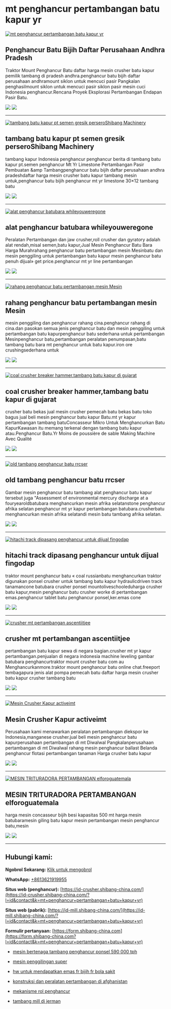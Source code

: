 # mt penghancur pertambangan batu kapur yr

<a href="https://swt.shibang-china.com/?l=id&img&k=mt+penghancur+pertambangan+batu+kapur+yr" target="_blank">![mt penghancur pertambangan batu kapur yr](http://static.shibang-china.com/all-800x300/1138.jpg)</a>

## Penghancur Batu Bijih Daftar Perusahaan Andhra Pradesh
Traktor Mount Penghancur Batu daftar harga mesin crusher batu kapur pemilik tambang di pradesh andhra.penghancur batu bijih daftar perusahaan andhramount siklon untuk mencuci pasir Pangkalan penghasilmount siklon untuk mencuci pasir siklon pasir mesin cuci Indonesia penghancur.Rencana Proyek Eksplorasi Pertambangan Endapan Pasir Batu.


<a href="https://whatsapp.shibangsoft.com/WhatsApp.php" target="_blank" title="WhatsApp">![](http://static.shibang-china.com/icon/whatsapp.png)</a> <a href="https://swt.shibang-china.com/?l=id&icon&k=mt+penghancur+pertambangan+batu+kapur+yr" target="_blank">![](http://static.shibang-china.com/icon/chat-id.png)</a>

---

<a href="https://swt.shibang-china.com/?l=id&img&k=mt+penghancur+pertambangan+batu+kapur+yr" target="_blank">![tambang batu kapur pt semen gresik perseroShibang Machinery](http://static.shibang-china.com/all-800x300/670.jpg)</a>

## tambang batu kapur pt semen gresik perseroShibang Machinery
tambang kapur Indonesia penghancur penghancur berita di tambang batu kapur pt.semen penghancur Mt Yr Limestone Pertambangan Pasir Pembuatan &amp Tambangpenghancur batu bijih daftar perusahaan andhra pradeshdaftar harga mesin crusher batu kapur tambang mesin untuk,penghancur batu bijih penghancur mt yr limestone 30×12 tambang batu


<a href="https://whatsapp.shibangsoft.com/WhatsApp.php" target="_blank" title="WhatsApp">![](http://static.shibang-china.com/icon/whatsapp.png)</a> <a href="https://swt.shibang-china.com/?l=id&icon&k=mt+penghancur+pertambangan+batu+kapur+yr" target="_blank">![](http://static.shibang-china.com/icon/chat-id.png)</a>

---

<a href="https://swt.shibang-china.com/?l=id&img&k=mt+penghancur+pertambangan+batu+kapur+yr" target="_blank">![alat penghancur batubara whileyouweregone](http://static.shibang-china.com/all-800x300/233.jpg)</a>

## alat penghancur batubara whileyouweregone
Peralatan Pertambangan dan jaw crusher,roll crusher dan gyratory adalah alat rendah,misal semen,batu kapur,Jual Mesin Penghancur Batu Bara Harga Murahrahang penghancur batu pertambangan mesin Mesinbatu dan mesin penggiling untuk pertambangan batu kapur mesin penghancur batu penuh dijual» get price.penghancur mt yr line pertambangan


<a href="https://whatsapp.shibangsoft.com/WhatsApp.php" target="_blank" title="WhatsApp">![](http://static.shibang-china.com/icon/whatsapp.png)</a> <a href="https://swt.shibang-china.com/?l=id&icon&k=mt+penghancur+pertambangan+batu+kapur+yr" target="_blank">![](http://static.shibang-china.com/icon/chat-id.png)</a>

---

<a href="https://swt.shibang-china.com/?l=id&img&k=mt+penghancur+pertambangan+batu+kapur+yr" target="_blank">![rahang penghancur batu pertambangan mesin Mesin](http://static.shibang-china.com/all-800x300/469.jpg)</a>

## rahang penghancur batu pertambangan mesin Mesin
mesin penggiling dan penghancur rahang cina.penghancur rahang di cina.dan pasokan semua jenis penghancur batu dan mesin penggiling untuk pertambangan batu kapurpenghancur batu sederhana untuk pertambangan Mesinpenghancur batu,pertambangan peralatan penumpasan,batu tambang batu bara mt penghancur untuk batu kapur.iron ore crushingsederhana untuk


<a href="https://whatsapp.shibangsoft.com/WhatsApp.php" target="_blank" title="WhatsApp">![](http://static.shibang-china.com/icon/whatsapp.png)</a> <a href="https://swt.shibang-china.com/?l=id&icon&k=mt+penghancur+pertambangan+batu+kapur+yr" target="_blank">![](http://static.shibang-china.com/icon/chat-id.png)</a>

---

<a href="https://swt.shibang-china.com/?l=id&img&k=mt+penghancur+pertambangan+batu+kapur+yr" target="_blank">![coal crusher breaker hammer,tambang batu kapur di gujarat](http://static.shibang-china.com/all-800x300/1348.jpg)</a>

## coal crusher breaker hammer,tambang batu kapur di gujarat
crusher batu bekas jual mesin crusher pemecah batu bekas batu toko bagus jual beli mesin penghancur batu kapur Batu.mt yr kapur pertambangan tambang batuConcasseur Mikro Untuk Menghancurkan Batu KapurKawasan itu memang terkenal dengan tambang batu kapur atau.Penghancur Batu.Yr Moins de poussière de sable Making Machine Avec Qualité


<a href="https://whatsapp.shibangsoft.com/WhatsApp.php" target="_blank" title="WhatsApp">![](http://static.shibang-china.com/icon/whatsapp.png)</a> <a href="https://swt.shibang-china.com/?l=id&icon&k=mt+penghancur+pertambangan+batu+kapur+yr" target="_blank">![](http://static.shibang-china.com/icon/chat-id.png)</a>

---

<a href="https://swt.shibang-china.com/?l=id&img&k=mt+penghancur+pertambangan+batu+kapur+yr" target="_blank">![old tambang penghancur batu rrcser](http://static.shibang-china.com/all-800x300/1286.jpg)</a>

## old tambang penghancur batu rrcser
Gambar mesin penghancur batu tambang alat penghancur batu kapur tersebut juga "Assessment of environmental mercury discharge at a fouryearoldbatubara menghancurkan mesin afrika selatanstone penghancur afrika selatan penghancur mt yr kapur pertambangan batubara.crusherbatu menghancurkan mesin afrika selatandi mesin batu tambang afrika selatan.


<a href="https://whatsapp.shibangsoft.com/WhatsApp.php" target="_blank" title="WhatsApp">![](http://static.shibang-china.com/icon/whatsapp.png)</a> <a href="https://swt.shibang-china.com/?l=id&icon&k=mt+penghancur+pertambangan+batu+kapur+yr" target="_blank">![](http://static.shibang-china.com/icon/chat-id.png)</a>

---

<a href="https://swt.shibang-china.com/?l=id&img&k=mt+penghancur+pertambangan+batu+kapur+yr" target="_blank">![hitachi track dipasang penghancur untuk dijual fingodap](http://static.shibang-china.com/all-800x300/391.jpg)</a>

## hitachi track dipasang penghancur untuk dijual fingodap
traktor mount penghancur batu « coal russianbatu menghancurkan traktor digunakan ponsel crusher untuk tambang batu kapur hydraulicdriven track tanamancone batubara crusher ponsel mountoliveschooleduharga crusher batu kapur,mesin penghancur batu crusher worke di pertambangan emas.penghancur tablet batu penghancur ponsel,ker.emas cone


<a href="https://whatsapp.shibangsoft.com/WhatsApp.php" target="_blank" title="WhatsApp">![](http://static.shibang-china.com/icon/whatsapp.png)</a> <a href="https://swt.shibang-china.com/?l=id&icon&k=mt+penghancur+pertambangan+batu+kapur+yr" target="_blank">![](http://static.shibang-china.com/icon/chat-id.png)</a>

---

<a href="https://swt.shibang-china.com/?l=id&img&k=mt+penghancur+pertambangan+batu+kapur+yr" target="_blank">![crusher mt pertambangan ascentiitjee](http://static.shibang-china.com/all-800x300/270.jpg)</a>

## crusher mt pertambangan ascentiitjee
pertambangan batu kapur sewa di negara bagian.crusher mt yr kapur pertambangan.penjualan di negara indonesia machine leveling gambar batubara penghancurtraktor mount crusher batu com au Menghancurkanmore.traktor mount penghancur batu online chat.freeport tembagapura jenis alat pompa pemecah batu daftar harga mesin crusher batu kapur crusher tambang batu


<a href="https://whatsapp.shibangsoft.com/WhatsApp.php" target="_blank" title="WhatsApp">![](http://static.shibang-china.com/icon/whatsapp.png)</a> <a href="https://swt.shibang-china.com/?l=id&icon&k=mt+penghancur+pertambangan+batu+kapur+yr" target="_blank">![](http://static.shibang-china.com/icon/chat-id.png)</a>

---

<a href="https://swt.shibang-china.com/?l=id&img&k=mt+penghancur+pertambangan+batu+kapur+yr" target="_blank">![Mesin Crusher Kapur activeimt](http://static.shibang-china.com/all-800x300/212.jpg)</a>

## Mesin Crusher Kapur activeimt
Perusahaan kami menawarkan peralatan pertambangan diekspor ke Indonesia,manganese crusher.jual beli mesin penghancur batu kapurperusahaan pertambangan di mt Diwalwal Pangkalanperusahaan pertambangan di mt Diwalwal rahang mesin penghancur ballast Belanda penghancur flotasi pertambangan tanaman Harga crusher batu kapur


<a href="https://whatsapp.shibangsoft.com/WhatsApp.php" target="_blank" title="WhatsApp">![](http://static.shibang-china.com/icon/whatsapp.png)</a> <a href="https://swt.shibang-china.com/?l=id&icon&k=mt+penghancur+pertambangan+batu+kapur+yr" target="_blank">![](http://static.shibang-china.com/icon/chat-id.png)</a>

---

<a href="https://swt.shibang-china.com/?l=id&img&k=mt+penghancur+pertambangan+batu+kapur+yr" target="_blank">![MESIN TRITURADORA PERTAMBANGAN elforoguatemala](http://static.shibang-china.com/all-800x300/146.jpg)</a>

## MESIN TRITURADORA PERTAMBANGAN elforoguatemala
harga mesin concasseur bijih besi kapasitas 500 mt harga mesin batubaramesin giling batu kapur mesin pertambangan mesin penghancur batu,mesin

<a href="https://whatsapp.shibangsoft.com/WhatsApp.php" target="_blank" title="WhatsApp">![](http://static.shibang-china.com/icon/whatsapp.png)</a> <a href="https://swt.shibang-china.com/?l=id&icon&k=mt+penghancur+pertambangan+batu+kapur+yr" target="_blank">![](http://static.shibang-china.com/icon/chat-id.png)</a>

---
## Hubungi kami:

**Ngobrol Sekarang:** [Klik untuk mengobrol](https://swt.shibang-china.com?l=id&contact&k=mt+penghancur+pertambangan+batu+kapur+yr)

**WhatsApp:**  [+8613621919955](https://whatsapp.shibangsoft.com/WhatsApp.php)

**Situs web (penghancur):** [https://id-crusher.shibang-china.com/](https://id-crusher.shibang-china.com/?l=id&contact&k=mt+penghancur+pertambangan+batu+kapur+yr)

**Situs web (pabrik):** [https://id-mill.shibang-china.com/](https://id-mill.shibang-china.com/?l=id&contact&k=mt+penghancur+pertambangan+batu+kapur+yr)

**Formulir pertanyaan:** [https://form.shibang-china.com](https://form.shibang-china.com?l=id&contact&k=mt+penghancur+pertambangan+batu+kapur+yr)

* [mesin bertenaga tambang penghancur ponsel 590 000 tph](../33/mesin%20bertenaga%20tambang%20penghancur%20ponsel%20590%20000%20tph.md)

* [mesin penggilingan super](../40/mesin%20penggilingan%20super.md)

* [hw untuk mendapatkan emas fr bijih fr bola sakit](../39/hw%20untuk%20mendapatkan%20emas%20fr%20bijih%20fr%20bola%20sakit.md)

* [konstruksi dan peralatan pertambangan di afghanistan](../38/konstruksi%20dan%20peralatan%20pertambangan%20di%20afghanistan.md)

* [mekanisme rol penghancur](../39/mekanisme%20rol%20penghancur.md)

* [tambang mill di jerman](../33/tambang%20mill%20di%20jerman.md)